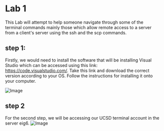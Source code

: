 # Lab 1

This Lab will attempt to help someone navigate through some of the terminal commands mainly those which allow remote access to a server from a client's server using the ssh and the scp commands.


## step 1:
Firstly, we would need to install the software that will be installing Visual Studio which can be accessed using this link: https://code.visualstudio.com/. Take this link and download the correct version according to your OS. Follow the instructions for installing it onto your computer.

![Image](https://user-images.githubusercontent.com/97693001/149446661-0dba2557-3bae-49c3-8522-87ff4de3c773.png)

## step 2
For the second step, we will be accessing our UCSD terminal account in the server eig6.
![Image](<img width="708" alt="gitsc2" src="https://user-images.githubusercontent.com/97693001/149449442-f88d2d1f-1e7d-4bd1-a5dd-cc2e2c321026.png">
)

